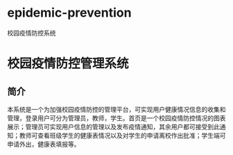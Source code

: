 # epidemic-prevention
校园疫情防控系统
# 校园疫情防控管理系统

## 简介

本系统是一个为加强校园疫情防控的管理平台，可实现用户健康情况信息的收集和管理，登录用户可分为管理员，教师，学生。首页是一个校园疫情防控情况的图表展示；管理员可实现用户信息的管理以及发布疫情通知，其余用户都可接受到此通知；教师可查看班级学生的健康表情况以及对学生的申请离校作出批准；学生端可申请外出，健康表填报等。

